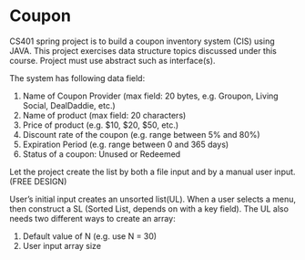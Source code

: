 # Coupon
CS401 spring project is to build a coupon inventory system (CIS) using JAVA. This project exercises data structure topics discussed under this course. Project must use abstract such as interface(s).

The system has following data field:
1. Name of Coupon Provider (max field: 20 bytes, e.g. Groupon, Living Social, DealDaddie, etc.)
2. Name of product (max field: 20 characters)
3. Price of product (e.g. $10, $20, $50, etc.)
4. Discount rate of the coupon (e.g. range between 5% and 80%)
5. Expiration Period (e.g. range between 0 and 365 days)
6. Status of a coupon: Unused or Redeemed

Let the project create the list by both a file input and by a manual user input. (FREE DESIGN)

User’s initial input creates an unsorted list(UL).
When a user selects a menu, then construct a SL (Sorted List, depends on with a key field).
The UL also needs two different ways to create an array:
1. Default value of N (e.g. use N = 30)
2. User input array size
